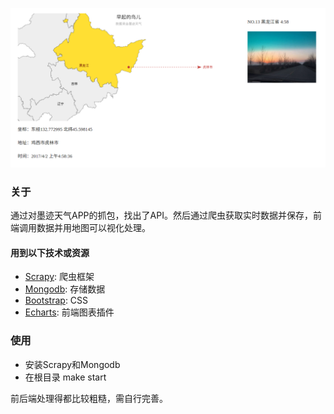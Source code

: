 ![demo](demo.png)
### 关于  
通过对墨迹天气APP的抓包，找出了API。然后通过爬虫获取实时数据并保存，前端调用数据并用地图可以视化处理。

#### 用到以下技术或资源

- [Scrapy](//scrapy.org/): 爬虫框架
- [Mongodb](//www.mongodb.com/): 存储数据
- [Bootstrap](//getbootstrap.com/): CSS
- [Echarts](//echarts.baidu.com/): 前端图表插件



### 使用

- 安装Scrapy和Mongodb  
- 在根目录 make start  

前后端处理得都比较粗糙，需自行完善。
